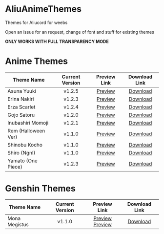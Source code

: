 # AliuAnimeThemes
Themes for Aliucord for weebs

Open an issue for an request, change of font and stuff for existing themes

**ONLY WORKS WITH FULL TRANSPARENCY MODE**

# Anime Themes 
|    Theme Name    |     Current Version     | Preview Link       |	    Download Link   |
| ---------------- |:-----------------------:|:-----------------------:|:--------------------:|
|    Asuna Yuuki   |          v1.2.5         | [Preview](https://cdn.discordapp.com/attachments/894185205491974154/894185827394002944/IMG_20211003_170446.jpg) | [Download](https://cdn.discordapp.com/attachments/894185240690561116/894186794667626516/Asuna_Yuuki_Sword_Art_Online.json) |
|    Erina Nakiri  |          v1.2.3         | [Preview](https://cdn.discordapp.com/attachments/894185205491974154/894187701908176896/Screenshot_2021-10-03-17-12-24-49_fa4ea8e8aeb69dcd3ab969e8fd3d4310.jpg) | [Download](https://cdn.discordapp.com/attachments/894185240690561116/894187989977153536/Nakiri_Erina_Food_Wars.json) |
|    Erza Scarlet  |          v1.2.4         | [Preview](https://cdn.discordapp.com/attachments/894185205491974154/894192702185426954/Screenshot_2021-10-03-17-30-25-17_fa4ea8e8aeb69dcd3ab969e8fd3d4310.jpg) | [Download](https://cdn.discordapp.com/attachments/894185240690561116/894193052602728518/Erza_Scarlet_Fairy_Tail.json) |
|    Gojo Satoru   |          v1.2.0         | [Preview](https://cdn.discordapp.com/attachments/894185205491974154/894193911319371836/Record_2021-10-03-17-35-20_fa4ea8e8aeb69dcd3ab969e8fd3d4310.mp4) | [Download](https://cdn.discordapp.com/attachments/894185240690561116/894193229858226216/Gojo_Satoru_Jujutsu_Kaisen.json) |
| Inubashiri Momoji|          v1.2.1         | [Preview]() | [Download]() |
| Rem (Halloween Ver)|        v1.1.0         | [Preview]() | [Download]() |
|   Shinobu Kocho  |          v1.1.0         | [Preview]() | [Download]() |
|   Shiro (Ngnl)   |          v1.1.0         | [Preview]() | [Download]() |
|Yamato (One Piece)|          v1.2.3         | [Preview]() | [Download]() |

# Genshin Themes
|    Theme Name    |     Current Version     |      Preview Link       |     Download Link    |
| ---------------- |:-----------------------:|:-----------------------:|:--------------------:|
|  Mona Megistus   |          v1.1.0         | [Preview](https://cdn.discordapp.com/attachments/894185205491974154/895192473511534682/Screenshot_2021-10-05-17-51-31-29_fa4ea8e8aeb69dcd3ab969e8fd3d4310.jpg)<br/>[Preview](https://cdn.discordapp.com/attachments/894185205491974154/895192473905819658/Screenshot_2021-10-05-17-51-39-07_fa4ea8e8aeb69dcd3ab969e8fd3d4310.jpg) | [Download](https://cdn.discordapp.com/attachments/894185240690561116/895193110114611210/Mona_Megistus_Genshin_Impact.json) |
